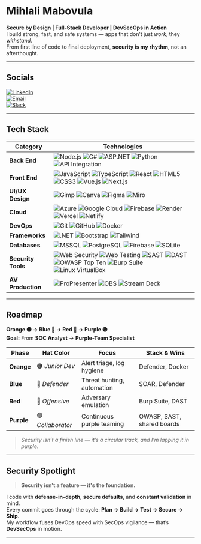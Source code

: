 # Mihlali Mabovula  

**Secure by Design | Full-Stack Developer | DevSecOps in Action**  
I build strong, fast, and safe systems — apps that don’t just *work*, they *withstand*.  
From first line of code to final deployment, **security is my rhythm**, not an afterthought.  

---

## Socials  
[![LinkedIn](https://img.shields.io/badge/LinkedIn-Connect-%230077B5?logo=linkedin)](https://linkedin.com/in/mihlali-8934528-mabovula)  
[![Email](https://img.shields.io/badge/Email-Contact-%23D14836?logo=gmail)](mailto:mihlalimabovula597@gmail.com)  
[![Slack](https://img.shields.io/badge/Slack-Join-%234A154B?logo=slack)](https://slack.com)

---

## Tech Stack  

| **Category**       | **Technologies** |
|--------------------|------------------|
| **Back End**       | ![Node.js](https://img.shields.io/badge/-Node.js-339933?logo=nodedotjs) ![C#](https://img.shields.io/badge/-C%23-239120?logo=csharp) ![ASP.NET](https://img.shields.io/badge/-ASP.NET-512BD4?logo=dotnet) ![Python](https://img.shields.io/badge/-Python-3776AB?logo=python&logoColor=white) ![API Integration](https://img.shields.io/badge/-API%20Integration-FF6F00?logo=swagger) |
| **Front End**      | ![JavaScript](https://img.shields.io/badge/-JavaScript-F7DF1E?logo=javascript&logoColor=black) ![TypeScript](https://img.shields.io/badge/-TypeScript-3178C6?logo=typescript) ![React](https://img.shields.io/badge/-React-61DAFB?logo=react) ![HTML5](https://img.shields.io/badge/-HTML5-E34F26?logo=html5) ![CSS3](https://img.shields.io/badge/-CSS3-1572B6?logo=css3) ![Vue.js](https://img.shields.io/badge/-Vue.js-4FC08D?logo=vuedotjs) ![Next.js](https://img.shields.io/badge/-Next.js-000000?logo=nextdotjs) |
| **UI/UX Design**   | ![Gimp](https://img.shields.io/badge/-GIMP-5C5543?logo=gimp) ![Canva](https://img.shields.io/badge/-Canva-00C4CC?logo=canva) ![Figma](https://img.shields.io/badge/-Figma-F24E1E?logo=figma) ![Miro](https://img.shields.io/badge/-Miro-F2D522?logo=miro) |
| **Cloud**          | ![Azure](https://img.shields.io/badge/-Azure-0078D4?logo=microsoftazure) ![Google Cloud](https://img.shields.io/badge/-GCP-4285F4?logo=googlecloud) ![Firebase](https://img.shields.io/badge/-Firebase-FFCA28?logo=firebase&logoColor=black) ![Render](https://img.shields.io/badge/-Render-00A6FF?logo=render) ![Vercel](https://img.shields.io/badge/-Vercel-000000?logo=vercel) ![Netlify](https://img.shields.io/badge/-Netlify-00C7B7?logo=netlify) |
| **DevOps**         | ![Git](https://img.shields.io/badge/-Git-F05032?logo=git) ![GitHub](https://img.shields.io/badge/-GitHub-181717?logo=github) ![Docker](https://img.shields.io/badge/-Docker-2496ED?logo=docker) |
| **Frameworks**     | ![.NET](https://img.shields.io/badge/-.NET-512BD4?logo=dotnet) ![Bootstrap](https://img.shields.io/badge/-Bootstrap-7952B3?logo=bootstrap) ![Tailwind](https://img.shields.io/badge/-Tailwind_CSS-38B2AC?logo=tailwind-css) |
| **Databases**      | ![MSSQL](https://img.shields.io/badge/-SQL%20Server-CC2927?logo=microsoftsqlserver) ![PostgreSQL](https://img.shields.io/badge/-PostgreSQL-4169E1?logo=postgresql) ![Firebase](https://img.shields.io/badge/-Firebase-FFCA28?logo=firebase&logoColor=black) ![SQLite](https://img.shields.io/badge/-SQLite-003B57?logo=sqlite) |
| **Security Tools** | ![Web Security](https://img.shields.io/badge/-Web%20Security-FF6B6B?logo=mozilla) ![Web Testing](https://img.shields.io/badge/-Web%20Testing-2E8B57?logo=selenium) ![SAST](https://img.shields.io/badge/-SAST-0078D4?logo=checkmarx) ![DAST](https://img.shields.io/badge/-DAST-FF8800?logo=owasp) ![OWASP Top Ten](https://img.shields.io/badge/-OWASP%20Top%20Ten-000000?logo=owasp) ![Burp Suite](https://img.shields.io/badge/-Burp_Suite-FF6633?logo=portswigger) ![Linux VirtualBox](https://img.shields.io/badge/-VirtualBox-183A61?logo=virtualbox) |
| **AV Production**  | ![ProPresenter](https://img.shields.io/badge/-ProPresenter-1D4ED7?logo=propresenter) ![OBS](https://img.shields.io/badge/-OBS-302E31?logo=obsstudio) ![Stream Deck](https://img.shields.io/badge/-Stream_Deck-1E1E1E?logo=elgato) |

---

## Roadmap  
**Orange 🟠 → Blue 🔵 → Red 🔴 → Purple 🟣**  
**Goal:** From **SOC Analyst** → **Purple-Team Specialist**

| **Phase**    | **Hat Color** | **Focus**              | **Stack & Wins**             |
|--------------|---------------|------------------------|-------------------------------|
| **Orange**   | 🟠 *Junior Dev* | Alert triage, log hygiene | Defender, Docker |
| **Blue**     | 🔵 *Defender*  | Threat hunting, automation | SOAR, Defender |
| **Red**      | 🔴 *Offensive* | Adversary emulation       | Burp Suite, DAST |
| **Purple**   | 🟣 *Collaborator* | Continuous purple teaming | OWASP, SAST, shared boards |

> *Security isn’t a finish line — it’s a circular track, and I’m lapping it in purple.*

---

## Security Spotlight  

> **Security isn't a feature — it's the foundation.**

I code with **defense-in-depth**, **secure defaults**, and **constant validation** in mind.  
Every commit goes through the cycle: **Plan → Build → Test → Secure → Ship**.  
My workflow fuses DevOps speed with SecOps vigilance — that’s **DevSecOps** in motion.  

---
